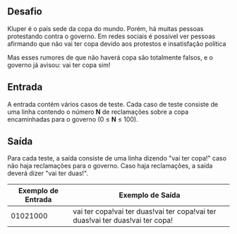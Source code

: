 ## Desafio

Kluper é o país sede da copa do mundo. Porém, há muitas pessoas protestando contra o governo. Em redes sociais é possível ver pessoas afirmando que não vai ter copa devido aos protestos e insatisfação política

Mas esses rumores de que não haverá copa são totalmente falsos, e o governo já avisou: vai ter copa sim! 

## Entrada

A entrada contém vários casos de teste. Cada caso de teste consiste de uma linha contendo o número **N** de reclamações sobre a copa encaminhadas para o governo (0 ≤ **N** ≤ 100).

## Saída

Para cada teste, a saída consiste de uma linha dizendo "vai ter copa!" caso não haja reclamações para o governo. Caso haja reclamações, a saída deverá dizer "vai ter duas!".

 

| Exemplo de Entrada | Exemplo de Saída                                             |
| ------------------ | ------------------------------------------------------------ |
| 01021000           | vai ter copa!vai ter duas!vai ter copa!vai ter duas!vai ter duas!vai ter copa! |

 